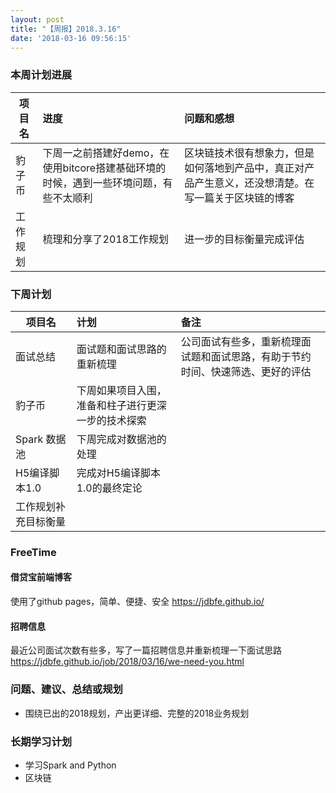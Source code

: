 ```yaml
---
layout: post
title: "【周报】2018.3.16"
date: '2018-03-16 09:56:15'
---
```


### 本周计划进展

| 项目名         | 进度              | 问题和感想  |
| ------------- |:----------------| :---------|
| 豹子币    | 下周一之前搭建好demo，在使用bitcore搭建基础环境的时候，遇到一些环境问题，有些不太顺利   | 区块链技术很有想象力，但是如何落地到产品中，真正对产品产生意义，还没想清楚。在写一篇关于区块链的博客 |
| 工作规划    | 梳理和分享了2018工作规划 |  进一步的目标衡量完成评估 |



### 下周计划

| 项目名         | 计划              | 备注  |
| ------------- |:----------------| :---------|
| 面试总结    | 面试题和面试思路的重新梳理   | 公司面试有些多，重新梳理面试题和面试思路，有助于节约时间、快速筛选、更好的评估 |
| 豹子币    | 下周如果项目入围，准备和柱子进行更深一步的技术探索   |  |
| Spark 数据池   | 下周完成对数据池的处理   |  |
| H5编译脚本1.0   | 完成对H5编译脚本1.0的最终定论   |  |
| 工作规划补充目标衡量    |    |  |


### FreeTime 

#### 借贷宝前端博客
使用了github pages，简单、便捷、安全
https://jdbfe.github.io/


#### 招聘信息
最近公司面试次数有些多，写了一篇招聘信息并重新梳理一下面试思路
https://jdbfe.github.io/job/2018/03/16/we-need-you.html


### 问题、建议、总结或规划
- 围绕已出的2018规划，产出更详细、完整的2018业务规划


### 长期学习计划
- 学习Spark and Python
- 区块链
